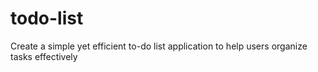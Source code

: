 # todo-list
Create a simple yet efficient to-do list application to help users organize tasks effectively
